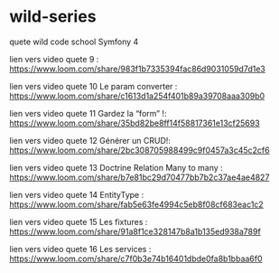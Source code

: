 # wild-series
quete wild code school Symfony 4


lien vers video quete 9 : https://www.loom.com/share/983f1b7335394fac86d9031059d7d1e3

lien vers video quete 10 Le param converter : https://www.loom.com/share/c1613d1a254f401b89a39708aaa309b0


lien vers video quete 11 Gardez la “form” !: https://www.loom.com/share/35bd82be8ff14f58817361e13cf25693


lien vers video quete 12 Générer un CRUD!: https://www.loom.com/share/2bc308705988499c9f0457a3c45c2cf6


lien vers video quete 13 Doctrine Relation Many to many : https://www.loom.com/share/b7e81bc29d70477bb7b2c37ae4ae4827

lien vers video quete 14 EntityType : https://www.loom.com/share/fab5e63fe4994c5eb8f08cf683eac1c2

lien vers video quete 15 Les fixtures : https://www.loom.com/share/91a8f1ce328147b8a1b135ed938a789f


lien vers video quete 16 Les services : https://www.loom.com/share/c7f0b3e74b16401dbde0fa8b1bbaa6f0
